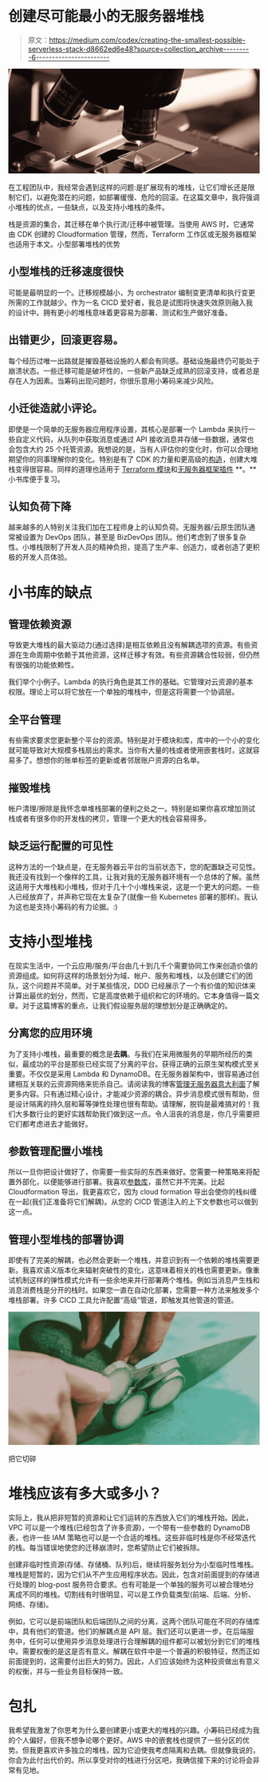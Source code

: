 # 创建尽可能最小的无服务器堆栈

> 原文：<https://medium.com/codex/creating-the-smallest-possible-serverless-stack-d8662ed6e48?source=collection_archive---------6----------------------->

![](img/6ebdf7706947b3dd560f6ed7aef4640e.png)

在工程团队中，我经常会遇到这样的问题:是扩展现有的堆栈，让它们增长还是限制它们，以避免潜在的问题，如部署缓慢、危险的回滚。在这篇文章中，我将强调小堆栈的优点，一些缺点，以及支持小堆栈的条件。

栈是资源的集合，其迁移在单个执行流/迁移中被管理。当使用 AWS 时，它通常由 CDK 创建的 Cloudformation 管理，然而，Terraform 工作区或无服务器框架也适用于本文。小型部署堆栈的优势

## **小型堆栈的迁移速度很快**

可能是最明显的一个。迁移规模越小，为 orchestrator 编制变更清单和执行变更所需的工作就越少。作为一名 CICD 爱好者，我总是试图将快速失效原则融入我的设计中。拥有更小的堆栈意味着更容易为部署、测试和生产做好准备。

## **出错更少，回滚更容易。**

每个经历过唯一出路就是摧毁基础设施的人都会有同感。基础设施最终仍可能处于崩溃状态。一些迁移可能是破坏性的，一些新产品缺乏成熟的回滚支持，或者总是存在人为因素。当筹码出现问题时，你很乐意用小筹码来减少风险。

## **小迁徙造就小评论。**

即使是一个简单的无服务器应用程序设置，其核心是部署一个 Lambda 来执行一些自定义代码，从队列中获取消息或通过 API 接收消息并存储一些数据，通常也会包含大约 25 个托管资源。我想说的是，当有人评估你的变化时，你可以合理地期望你的同事理解你的变化。特别是有了 CDK 的力量和更高级的[构造](https://docs.aws.amazon.com/cdk/v2/guide/constructs.html)，创建大堆栈变得很容易。同样的道理也适用于 [Terraform 模块](https://www.terraform.io/language/modules/develop)和[无服务器框架插件](https://www.serverless.com/plugins) **。**小书库便于复习。

## **认知负荷下降**

越来越多的人特别关注我们加在工程师身上的认知负荷。无服务器/云原生团队通常被设置为 DevOps 团队，甚至是 BizDevOps 团队。他们考虑到了很多复杂性。小堆栈限制了开发人员的精神负担，提高了生产率、创造力，或者创造了更积极的开发人员体验。

# 小书库的缺点

## **管理依赖资源**

导致更大堆栈的最大驱动力(通过选择)是相互依赖且没有解耦选项的资源。有些资源在生命周期中依赖于其他资源，这样迁移才有效。有些资源耦合性较弱，但仍然有很强的功能依赖性。

我们举个小例子。Lambda 的执行角色是其工作的基础。它管理对云资源的基本权限。理论上可以将它放在一个单独的堆栈中，但是这将需要一个协调层。

## **全平台管理**

有些需求要求您更新整个平台的资源。特别是对于模块和库，库中的一个小的变化就可能导致对大规模多栈扇出的需求。当你有大量的栈或者使用嵌套栈时，这就容易多了。想想你的账单标签的更新或者邻居账户资源的白名单。

## **摧毁堆栈**

帐户清理/擦除是我怀念单堆栈部署的便利之处之一。特别是如果你喜欢增加测试栈或者有很多你的开发栈的拷贝，管理一个更大的栈会容易得多。

## **缺乏运行配置的可见性**

这种方法的一个缺点是，在无服务器云平台的当前状态下，您的配置缺乏可见性。我还没有找到一个像样的工具，让我对我的无服务器环境有一个总体的了解。虽然这适用于大堆栈和小堆栈，但对于几十个小堆栈来说，这是一个更大的问题。一些人已经放弃了，并声称它现在太复杂了(就像一些 Kubernetes 部署的那样)。我认为这也是支持小筹码的有力论据。:)

# 支持小型堆栈

在现实生活中，一个云应用/服务/平台由几十到几千个需要协同工作来创造价值的资源组成。如何将这样的场景划分为域、帐户、服务和堆栈，以及创建它们的团队，这个问题并不简单。对于某些情况，DDD 已经展示了一个有价值的知识体来计算出最优的划分，然而，它是高度依赖于组织和它的环境的。它本身值得一篇文章。对于这篇博客的重点，让我们假设服务层的理想划分是正确确定的。

## 分离您的应用环境

为了支持小堆栈，最重要的概念是**去耦**。与我们在采用微服务的早期所经历的类似，最成功的平台是那些已经实现了分离的平台。获得正确的云原生架构模式至关重要。不仅仅是采用 Lambda 和 DynamoDB。在无服务器架构中，很容易通过创建相互关联的云资源网络来扼杀自己。请阅读我的博客[管理无服务器意大利面](/codex/managing-serverless-spaghetti-c2fb1a7db73e)了解更多内容。只有通过精心设计，才能减少资源的耦合。异步消息模式很有帮助，但是设计隔离的持久层和幂等弹性处理也很有帮助。请理解，脱钩是最难搞对的！我们大多数行业的更好实践帮助我们做到这一点。令人沮丧的消息是，你几乎需要把它们都考虑进去才能做好。

## **参数管理配置小堆栈**

所以一旦你把设计做好了，你需要一些实际的东西来做好。您需要一种策略来将配置外部化，以便能够进行部署。我喜欢[参数库](https://docs.aws.amazon.com/systems-manager/latest/userguide/parameter-store-working-with.html)，虽然它并不完美。比起 Cloudformation 导出，我更喜欢它，因为 cloud formation 导出会使你的栈纠缠在一起(我们正准备将它们解耦)。从您的 CICD 管道注入的上下文参数也可以做到这一点。

## **管理小型堆栈的部署协调**

即使有了完美的解耦，也必然会更新一个堆栈，并意识到有一个依赖的堆栈需要更新。我喜欢语义版本化来辐射突破性的变化，这意味着相关的栈也需要更新。像重试机制这样的弹性模式允许有一些余地来并行部署两个堆栈。例如当消息产生栈和消息消费栈是分开的栈时。如果您一直在自动化部署，您需要一种方法来触发多个堆栈部署。许多 CICD 工具允许配置“高级”管道，即触发其他管道的管道。

![](img/133162d20da703d624c2847c7dec32a9.png)

把它切碎

# 堆栈应该有多大或多小？

实际上，我从把非短暂的资源和让它们运转的东西放入它们的堆栈开始。因此，VPC 可以是一个堆栈(已经包含了许多资源)，一个带有一些参数的 DynamoDB 表，也许一些 IAM 策略也可以是一个合适的堆栈。这些非临时栈是你不经常迭代的栈。每当<insert some="" fancy="" service="" here="">错误地使您的迁移崩溃时，您希望防止它们被拆除。</insert>

创建非临时性资源(存储、存储桶、队列)后，继续将服务划分为小型临时性堆栈。堆栈是短暂的，因为它们从不产生应用程序状态。因此，包含对前面提到的存储进行处理的 blog-post 服务符合要求。也有可能是一个单独的服务可以被合理地分离成不同的堆栈。切割线有时很明显，可以是工作负载类型(前端、后端、分析、网络、存储)。

例如，它可以是前端团队和后端团队之间的分离，这两个团队可能在不同的存储库中，具有他们的管道。他们的解耦点是 API 层。我们还可以更进一步。在后端服务中，任何可以使用异步消息处理进行合理解耦的组件都可以被划分到它们的堆栈中。需要权衡的是这是否有意义。解耦在软件中是一个普遍的积极特征，然而正如前面提到的，这需要付出巨大的努力。因此，人们应该始终为这种投资做出有意义的权衡，并与一些业务目标保持一致。

# 包扎

我希望我激发了你思考为什么要创建更小或更大的堆栈的兴趣。小筹码已经成为我的个人偏好，但我不想争论哪个更好。AWS 中的嵌套栈也提供了一些分区的优势。但我更喜欢许多独立的堆栈，因为它迫使我考虑隔离和去耦。但就像我说的，你会为此付出代价的。所以享受对你的栈进行分区吧，我确信接下来的讨论将会非常有见地。